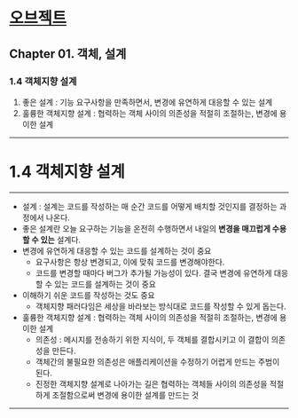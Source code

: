 # <a href = "../README.md" target="_blank">오브젝트</a>
## Chapter 01. 객체, 설계
### 1.4 객체지향 설계
1) 좋은 설계 : 기능 요구사항을 만족하면서, 변경에 유연하게 대응할 수 있는 설계
2) 훌륭한 객체지향 설계 : 협력하는 객체 사이의 의존성을 적절히 조절하는, 변경에 용이한 설계

---

# 1.4 객체지향 설계

---

- 설계 : 설계는 코드를 작성하는 매 순간 코드를 어떻게 배치할 것인지를 결정하는 과정에서 나온다.
- 좋은 설계란 오늘 요구하는 기능을 온전히 수행하면서 내일의 **변경을 매끄럽게 수용할 수 있는** 설계다.
- 변경에 유연하게 대응할 수 있는 코드를 설계하는 것이 중요
    - 요구사항은 항상 변경되고, 이에 맞춰 코드를 변경해야한다.
    - 코드를 변경할 때마다 버그가 추가될 가능성이 있다. 결국 변경에 유연하게 대응할 수 있는 코드를 설계하는 것이 중요
- 이해하기 쉬운 코드를 작성하는 것도 중요
    - 객체지향 패러다임은 세상을 바라보는 방식대로 코드를 작성할 수 있게 돕는다.
- 훌륭한 객체지향 설계 : 협력하는 객체 사이의 의존성을 적절히 조절하는, 변경에 용이한 설계
    - 의존성 : 메시지를 전송하기 위한 지식이, 두 객체를 결합시키고 이 결합이 의존성을 만든다.
    - 객체간의 불필요한 의존성은 애플리케이션을 수정하기 어렵게 만드는 주범이 된다.
    - 진정한 객체지향 설계로 나아가는 길은 협력하는 객체들 사이의 의존성을 적절하게 조절함으로써 변경에 용이한 설계를 만드는 것

---
